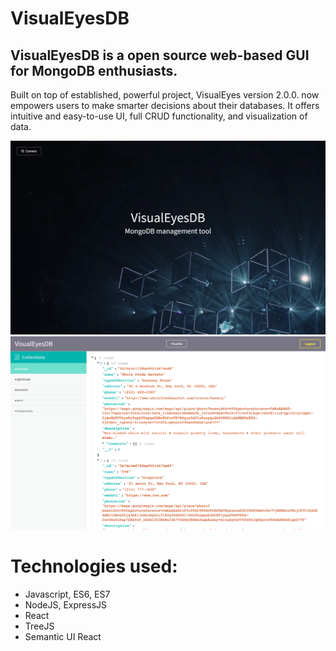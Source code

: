 # VisualEyesDB

## VisualEyesDB is a open source web-based GUI for MongoDB enthusiasts. 

Built on top of established, powerful project, VisualEyes version 2.0.0. now empowers users to make smarter decisions about their databases. It offers intuitive and easy-to-use UI, full CRUD functionality, and visualization of data.

![alt text](VisualEyesDB.png)
![alt text](VisualEyesDB-screenshot.png)


# Technologies used:
* Javascript, ES6, ES7
* NodeJS, ExpressJS
* React
* TreeJS
* Semantic UI React


